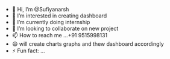 - 👋 Hi, I’m @Sufiyanarsh
- 👀 I’m interested in creating dashboard
- 🌱 I’m currently doing internship 
- 💞️ I’m looking to collaborate on new project 
- 📫 How to reach me ...+91 9515998131
- 😄 will create charts graphs and thew dashboard accordingly 
- ⚡ Fun fact: ...

<!---
Sufiyanarsh/Sufiyanarsh is a ✨ special ✨ repository because its `README.md` (this file) appears on your GitHub profile.
You can click the Preview link to take a look at your changes.
--->
